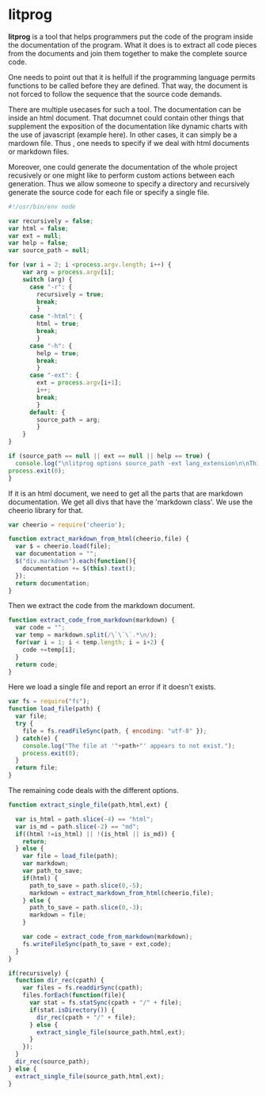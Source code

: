 # litprog

**litprog** is a tool that helps programmers put the code of the program inside the documentation of the program. What it does is to extract all code pieces from the documents and join them together to make the complete source code.

One needs to point out that it is helfull if the programming language permits functions to be called before they are defined. That way, the document is not forced to follow the sequence that the source code demands.

There are multiple usecases for such a tool. The documentation can be inside an html document. That documnet could contain other things that supplement the exposition of the documentation like dynamic charts with the use of javascript (example here). In other cases, it can simply be a mardown file. Thus , one needs to specify if we deal with html documents or markdown files. 

Moreover, one could generate the documentation of the whole project recusively or one might like to perform custom actions between each generation. Thus we allow someone to specify a directory and recursively generate the source code for each file or specify a single file.

```javascript
#!/usr/bin/env node

var recursively = false;
var html = false;
var ext = null;
var help = false;
var source_path = null;

for (var i = 2; i <process.argv.length; i++) {
    var arg = process.argv[i];
    switch (arg) {
      case "-r": {
        recursively = true;
        break;
        }
      case "-html": {
        html = true;
        break;
        }
      case "-h": {
        help = true;
        break;
        }
      case "-ext": {
        ext = process.argv[i+1];
        i++;
        break;
        }
      default: {
        source_path = arg;
        }
    }
}

if (source_path == null || ext == null || help == true) {
  console.log("\nlitprog options source_path -ext lang_extension\n\nThis program defaults at generating the source code of a single Markdown file.\nTo change that behaviour, use the different options.\n\nOptions\n\n-html : Generate the source code from an html document.\n-r : Recursively generate all the files of the specified directory that end in '.md' or '.html'.\n-h : Show this help page.\n");
process.exit(0);
}
```

If it is an html document, we need to get all the parts that are markdown documentation. We get all divs that have the 'markdown class'. We use the cheerio library for that.

```javascript
var cheerio = require('cheerio');

function extract_markdown_from_html(cheerio,file) {
  var $ = cheerio.load(file);
  var documentation = "";
  $("div.markdown").each(function(){
    documentation += $(this).text();
  });
  return documentation;
}
```

Then we extract the code from the markdown document.

```javascript
function extract_code_from_markdown(markdown) {
  var code = "";
  var temp = markdown.split(/\`\`\`.*\n/);
  for(var i = 1; i < temp.length; i = i+2) {
    code +=temp[i]; 
  }
  return code;
}
```

Here we load a single file and report an error if it doesn't exists.

```javascript
var fs = require("fs");
function load_file(path) {
  var file;
  try {
    file = fs.readFileSync(path, { encoding: "utf-8" });
  } catch(e) {
    console.log("The file at '"+path+"' appears to not exist.");
    process.exit(0);
  }
  return file;
}
```

The remaining code deals with the different options.

```javascript
function extract_single_file(path,html,ext) {

  var is_html = path.slice(-4) == "html";
  var is_md = path.slice(-2) == "md";
  if((html !=is_html) || !(is_html || is_md)) {
    return;
  } else {
    var file = load_file(path);
    var markdown;
    var path_to_save;
    if(html) {
      path_to_save = path.slice(0,-5);
      markdown = extract_markdown_from_html(cheerio,file); 
    } else {
      path_to_save = path.slice(0,-3);
      markdown = file;
    }

    var code = extract_code_from_markdown(markdown);
    fs.writeFileSync(path_to_save + ext,code);
  }
}

if(recursively) {
  function dir_rec(cpath) {
    var files = fs.readdirSync(cpath);
    files.forEach(function(file){
      var stat = fs.statSync(cpath + "/" + file);
      if(stat.isDirectory()) {
        dir_rec(cpath + "/" + file);
      } else {
        extract_single_file(source_path,html,ext);
      }
    });
  }
  dir_rec(source_path);
} else {
  extract_single_file(source_path,html,ext);
}
```
